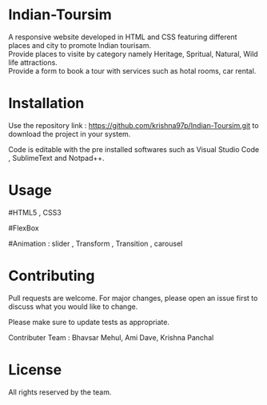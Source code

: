 # Indian-Toursim
A responsive website developed in HTML and CSS featuring different places and city to promote Indian tourisam.  
Provide places to visite by category namely Heritage, Spritual, Natural, Wild life attractions.  
Provide a form to book a tour with services such as hotal rooms, car rental.  
# Installation
Use the repository link : https://github.com/krishna97p/Indian-Toursim.git to download the project in your system.  

Code is editable with the pre installed softwares such as Visual Studio Code , SublimeText and Notpad++.  

# Usage
#HTML5 , CSS3  

#FlexBox  

#Animation : slider , Transform , Transition , carousel  

# Contributing
Pull requests are welcome. For major changes, please open an issue first to discuss what you would like to change.  

Please make sure to update tests as appropriate.  

Contributer Team : Bhavsar Mehul, Ami Dave, Krishna Panchal  

# License
All rights reserved by the team.
